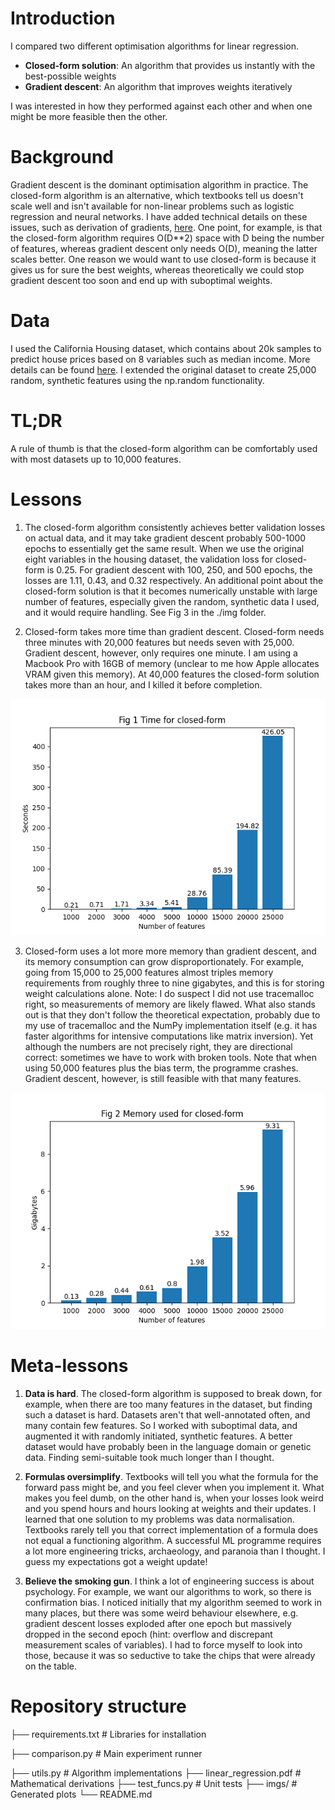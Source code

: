 # Introduction
I compared two different optimisation algorithms for linear regression. 
- **Closed-form solution**: An algorithm that provides us instantly with the best-possible weights
- **Gradient descent**: An algorithm that improves weights iteratively

I was interested in how they performed against each other and when one might be more feasible then the other.

# Background
Gradient descent is the dominant optimisation algorithm in practice. The closed-form algorithm is an alternative, which textbooks tell us doesn't scale well and isn't available for non-linear problems such as logistic regression and neural networks. I have added technical details on these issues, such as derivation of gradients, [here](./linear_regression.pdf). One point, for example, is that the closed-form algorithm requires O(D**2) space with D being the number of features, whereas gradient descent only needs O(D), meaning the latter scales better. One reason we would want to use closed-form is because it gives us for sure the best weights, whereas theoretically we could stop gradient descent too soon and end up with suboptimal weights.

# Data
I used the California Housing dataset,  which contains about 20k samples to predict house prices based on 8 variables such as median income. More details can be found [here](https://scikit-learn.org/stable/datasets/real_world.html#california-housing-dataset). I extended the original dataset to create 25,000 random, synthetic features using the np.random functionality.

# TL;DR
A rule of thumb is that the closed-form algorithm can be comfortably used with most datasets up to 10,000 features.

# Lessons
1. The closed-form algorithm consistently achieves better validation losses on  actual data, and it may take gradient descent probably 500-1000 epochs to essentially get the same result. When we use the original eight variables in the housing dataset, the validation loss for closed-form is 0.25. For gradient descent with 100, 250, and 500 epochs, the losses are 1.11, 0.43, and 0.32 respectively. An additional point about the closed-form solution is that it becomes numerically unstable with large number of features, especially given the random, synthetic data I used, and it would require handling. See Fig 3 in the ./img folder.

2. Closed-form takes more time than gradient descent. Closed-form needs three minutes with 20,000 features but needs seven with 25,000. Gradient descent, however, only requires one minute. I am using a Macbook Pro with 16GB of memory (unclear to me how Apple allocates VRAM given this memory). At 40,000 features the closed-form solution takes more than an hour, and I killed it before completion. 

![Fig 1 Time closed-form](./img/time_closed_form.png)

3. Closed-form uses a lot more more memory than gradient descent, and its memory consumption can grow disproportionately. For example, going from 15,000 to 25,000 features almost triples memory requirements from roughly three to nine gigabytes, and this is for storing weight calculations alone. Note: I do suspect I did not use tracemalloc right, so measurements of memory are likely flawed. What also stands out is that they don't follow the theoretical expectation, probably due to  my use of tracemalloc and the NumPy implementation itself (e.g. it has faster algorithms for intensive computations like matrix inversion). Yet although the numbers are not precisely right, they are directional correct: sometimes we have to work with broken tools. Note that when using 50,000 features plus the bias term, the programme crashes. Gradient descent, however, is still feasible with that many features.

![Fig 2 Memory closed-form](./img/memory_closed_form.png)

# Meta-lessons
1. **Data is hard**. The closed-form algorithm is supposed to break down, for example, when there are too many features in the dataset, but finding such a dataset is hard. Datasets aren't that well-annotated often, and many contain few features. So I worked with suboptimal data, and augmented it with randomly initiated, synthetic features. A better dataset would have probably been in the language domain or genetic data. Finding semi-suitable took much longer than I thought.   

2. **Formulas  oversimplify**. Textbooks will tell you what the formula for the forward pass might be, and you feel clever when you implement it. What makes you feel dumb, on the other hand is, when your losses look weird and you spend hours and hours looking at weights and their updates. I learned that one solution to my problems was data normalisation. Textbooks rarely tell you that correct implementation of a formula does not equal a functioning algorithm. A successful ML programme requires a lot more engineering tricks, archaeology, and paranoia than I thought. I guess my expectations got a weight update!

3. **Believe the smoking gun**. I think a lot of engineering success is about psychology. For example, we want our algorithms to work, so there is confirmation bias. I noticed initially that my algorithm seemed to work in many places, but there was some weird behaviour elsewhere, e.g. gradient descent losses exploded after one epoch but massively dropped in the second epoch (hint: overflow and discrepant measurement scales of variables). I had to force myself to look into those, because it was so seductive to take the chips that were already on the table.

# Repository structure
├── requirements.txt        # Libraries for installation 

├── comparison.py           # Main experiment runner

├── utils.py                # Algorithm implementations
├── linear_regression.pdf   # Mathematical derivations
├── test_funcs.py           # Unit tests
├── imgs/                   # Generated plots
└── README.md

